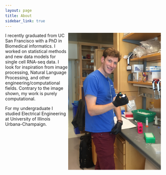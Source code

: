 ```yaml
---
layout: page
title: About
sidebar_link: true
---
```



<img src="assets/images/personal_pic_crop.JPG" width="300" align="right">


I recently graduated from UC San Francisco with a PhD in Biomedical informatics. I worked on statistical methods and new data models for single cell RNA-seq data. I look for inspiration from image processing, Natural Language Processing, and other engineering/computational fields. Contrary to the image shown, my work is purely computational.

For my undergraduate I studied Electrical Engineering at University of Illinois Urbana-Champaign.
